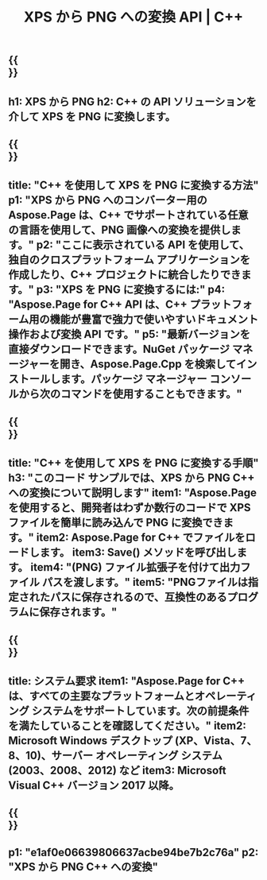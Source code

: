 ﻿---
translation: true
template: /_templates/_conversion-child-cpp.md
title: XPS から PNG への変換 API | C++
url: /cpp/conversion/xps-to-png/
description: PS から PNG への変換は、Aspose.Page for C++ API ソリューションによって提供されます。 Windows 32 ビット、Windows 64 ビット、および Linux 64 ビットの C++ ランタイム環境で動作します。
informat: XPS
outformat: PNG
otherformats: EPS PS
---

{{<section banner>}}
---
h1: XPS から PNG
h2: C++ の API ソリューションを介して XPS を PNG に変換します。
---

{{<section overview>}}
---
title: "C++ を使用して XPS を PNG に変換する方法"
p1: "XPS から PNG へのコンバーター用の Aspose.Page は、C++ でサポートされている任意の言語を使用して、PNG 画像への変換を提供します。"
p2: "ここに表示されている API を使用して、独自のクロスプラットフォーム アプリケーションを作成したり、C++ プロジェクトに統合したりできます。"
p3: "XPS を PNG に変換するには:"
p4: "Aspose.Page for C++ API は、C++ プラットフォーム用の機能が豊富で強力で使いやすいドキュメント操作および変換 API です。"
p5: "最新バージョンを直接ダウンロードできます。NuGet パッケージ マネージャーを開き、Aspose.Page.Cpp を検索してインストールします。パッケージ マネージャー コンソールから次のコマンドを使用することもできます。"
---

{{<section feature1>}}
---
title: "C++ を使用して XPS を PNG に変換する手順"
h3: "このコード サンプルでは、​​XPS から PNG C++ への変換について説明します"
item1: "Aspose.Page を使用すると、開発者はわずか数行のコードで XPS ファイルを簡単に読み込んで PNG に変換できます。"
item2: Aspose.Page for C++ でファイルをロードします。
item3: Save() メソッドを呼び出します。
item4: "(PNG) ファイル拡張子を付けて出力ファイル パスを渡します。"
item5: "PNGファイルは指定されたパスに保存されるので、互換性のあるプログラムに保存されます。"
---

{{<section feature2>}}
---
title: システム要求
item1: "Aspose.Page for C++ は、すべての主要なプラットフォームとオペレーティング システムをサポートしています。次の前提条件を満たしていることを確認してください。"
item2: Microsoft Windows デスクトップ (XP、Vista、7、8、10)、サーバー オペレーティング システム (2003、2008、2012) など
item3: Microsoft Visual C++ バージョン 2017 以降。
---

{{<section gist>}}
---
p1: "e1af0e06639806637acbe94be7b2c76a"
p2: "XPS から PNG C++ への変換"
---

